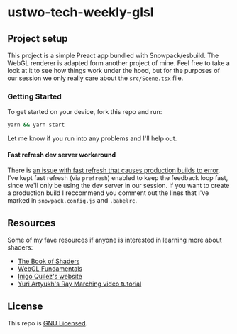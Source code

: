# ustwo-tech-weekly-glsl

## Project setup

This project is a simple Preact app bundled with Snowpack/esbuild. The WebGL renderer is adapted form another project of mine. Feel free to take a look at it to see how things work under the hood, but for the purposes of our session we only really care about the `src/Scene.tsx` file.

### Getting Started

To get started on your device, fork this repo and run:

```bash
yarn && yarn start
```

Let me know if you run into any problems and I'll help out.

#### Fast refresh dev server workaround

There is [an issue with fast refresh that causes production builds to error](https://github.com/snowpackjs/snowpack/discussions/1458). I've kept fast refresh (via `prefresh`) enabled to keep the feedback loop fast, since we'll only be using the dev server in our session. If you want to create a production build I reccommend you comment out the lines that I've marked in `snowpack.config.js` and `.babelrc`.

## Resources

Some of my fave resources if anyone is interested in learning more about shaders:

- [The Book of Shaders](https://thebookofshaders.com/)
- [WebGL Fundamentals](https://webgl2fundamentals.org/)
- [Inigo Quilez's website](https://www.iquilezles.org/www/index.htm)
- [Yuri Artyukh's Ray Marching video tutorial](https://youtu.be/q2WcGi3Cr9w)

## License

This repo is [GNU Licensed](https://github.com/neefrehman/manyworlds/blob/main/LICENSE).
